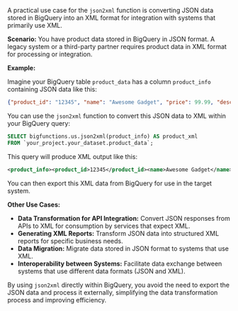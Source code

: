 A practical use case for the `json2xml` function is converting JSON data stored in BigQuery into an XML format for integration with systems that primarily use XML.

**Scenario:**  You have product data stored in BigQuery in JSON format.  A legacy system or a third-party partner requires product data in XML format for processing or integration.

**Example:**

Imagine your BigQuery table `product_data` has a column `product_info` containing JSON data like this:

```json
{"product_id": "12345", "name": "Awesome Gadget", "price": 99.99, "description": "A really cool gadget."}
```

You can use the `json2xml` function to convert this JSON data to XML within your BigQuery query:

```sql
SELECT bigfunctions.us.json2xml(product_info) AS product_xml
FROM `your_project.your_dataset.product_data`;
```

This query will produce XML output like this:

```xml
<product_info><product_id>12345</product_id><name>Awesome Gadget</name><price>99.99</price><description>A really cool gadget.</description></product_info>
```

You can then export this XML data from BigQuery for use in the target system.

**Other Use Cases:**

* **Data Transformation for API Integration:**  Convert JSON responses from APIs to XML for consumption by services that expect XML.
* **Generating XML Reports:**  Transform JSON data into structured XML reports for specific business needs.
* **Data Migration:** Migrate data stored in JSON format to systems that use XML.
* **Interoperability between Systems:** Facilitate data exchange between systems that use different data formats (JSON and XML).


By using `json2xml` directly within BigQuery, you avoid the need to export the JSON data and process it externally, simplifying the data transformation process and improving efficiency.
